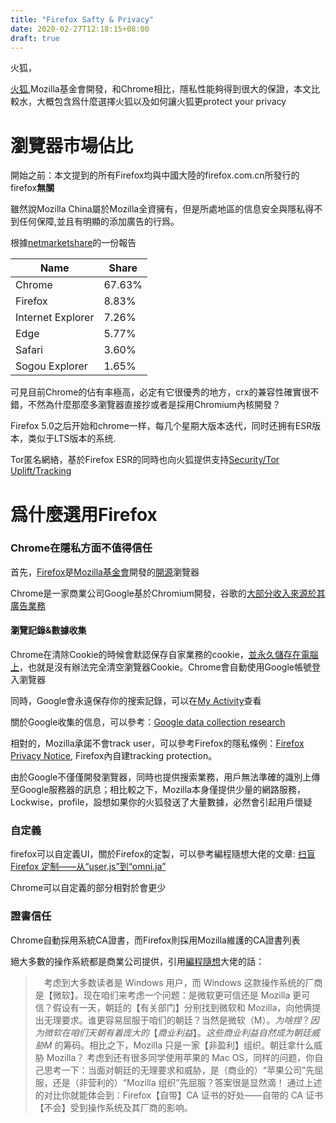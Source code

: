 ```yaml
---
title: "Firefox Safty & Privacy"
date: 2020-02-27T12:18:15+08:00
draft: true
---
```


火狐，

[火狐](https://www.mozilla.org/zh-TW/firefox/),Mozilla基金會開發，和Chrome相比，隱私性能夠得到很大的保證，本文比較水，大概包含爲什麼選擇火狐以及如何讓火狐更protect your privacy

<!--more-->

# 瀏覽器市場佔比

開始之前：本文提到的所有Firefox均與中國大陸的firefox.com.cn所發行的firefox**無關**

雖然說Mozilla China屬於Mozilla全資擁有，但是所處地區的信息安全與隱私得不到任何保障,並且有明顯的添加廣告的行爲。

根據[netmarketshare](https://netmarketshare.com/browser-market-share.aspx)的一份報告

| Name              | Share  |
| ----------------- | ------ |
| Chrome            | 67.63% |
| Firefox           | 8.83%  |
| Internet Explorer | 7.26%  |
| Edge              | 5.77%  |
| Safari            | 3.60%  |
| Sogou Explorer    | 1.65%  |

可見目前Chrome的佔有率極高，必定有它很優秀的地方，crx的兼容性確實很不錯，不然為什麼那麼多瀏覽器直接抄或者是採用Chromium內核開發？

Firefox 5.0之后开始和chrome一样，每几个星期大版本迭代，同时还拥有ESR版本，类似于LTS版本的系统.

Tor匿名網絡，基於Firefox ESR的同時也向火狐提供支持[Security/Tor Uplift/Tracking](https://wiki.mozilla.org/Security/Tor_Uplift/Tracking)



# 爲什麼選用Firefox

### Chrome在隱私方面不值得信任

首先，[Firefox](https://www.mozilla.org/zh-TW/firefox/)是[Mozilla基金會](https://www.mozilla.org/en-US/about/)開發的[開源](https://github.com/mozilla)瀏覽器

Chrome是一家商業公司Google基於Chromium開發，谷歌的[大部分收入來源於其廣告業務](https://www.investopedia.com/articles/investing/020515/business-google.asp)

#### 瀏覽記錄&數據收集

Chrome在清除Cookie的時候會默認保存自家業務的cookie，[並永久儲存在電腦上](https://www.google.com/chrome/privacy/#browser-modes)，也就是沒有辦法完全清空瀏覽器Cookie。Chrome會自動使用Google帳號登入瀏覽器

同時，Google會永遠保存你的搜索記錄，可以在[My Activity](https://myactivity.google.com/myactivity)查看

關於Google收集的信息，可以參考：[Google data collection research](https://digitalcontentnext.org/blog/2018/08/21/google-data-collection-research/)

相對的，Mozilla承諾不會track user，可以參考Firefox的隱私條例：[Firefox Privacy Notice](https://www.mozilla.org/en-US/privacy/firefox/), Firefox內自建tracking protection。

由於Google不僅僅開發瀏覽器，同時也提供搜索業務，用戶無法準確的識別上傳至Google服務器的訊息；相比較之下，Mozilla本身僅提供少量的網路服務，Lockwise，profile，設想如果你的火狐發送了大量數據，必然會引起用戶懷疑

### 自定義

firefox可以自定義UI，關於Firefox的定製，可以參考編程隨想大佬的文章: [ 扫盲 Firefox 定制——从“user.js”到“omni.ja” ](https://program-think.blogspot.com/2019/07/Customize-Firefox.html?m=1)

Chrome可以自定義的部分相對於會更少

### 證書信任

Chrome自動採用系統CA證書，而Firefox則採用Mozilla維護的CA證書列表

絕大多數的操作系統都是商業公司提供，引用[編程隨想](https://program-think.blogspot.com/2018/09/Why-You-Should-Switch-from-Chrome-to-Firefox.html)大佬的話：

> 　考虑到大多数读者是 Windows 用户，而 Windows 这款操作系统的厂商是【微软】。现在咱们来考虑一个问题：是微软更可信还是 
> Mozilla 更可信？假设有一天，朝廷的【有关部门】分别找到微软和 
> Mozilla，向他俩提出无理要求。谁更容易屈服于咱们的朝廷？当然是微软（M$）。为啥捏？因为微软在咱们天朝有着庞大的【商业利益】。这些商业利益自然成为朝廷威胁
> M$ 的筹码。相比之下，Mozilla 只是一家【非盈利】组织。朝廷拿什么威胁 Mozilla？
> 考虑到还有很多同学使用苹果的 Mac OS，同样的问题，你自己思考一下：当面对朝廷的无理要求和威胁，是（商业的）“苹果公司”先屈服，还是（非营利的）“Mozilla 组织”先屈服？答案很是显然滴！
> 通过上述的对比你就能体会到：Firefox【自带】CA 证书的好处——自带的 CA 证书【不会】受到操作系统及其厂商的影响。


